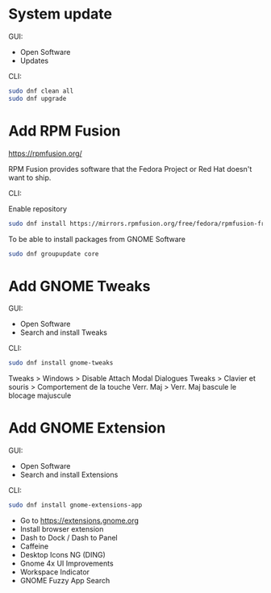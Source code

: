 # System update

GUI:

- Open Software
- Updates

CLI:

```bash
sudo dnf clean all
sudo dnf upgrade
```

# Add RPM Fusion

https://rpmfusion.org/

RPM Fusion provides software that the Fedora Project or Red Hat doesn't want to ship.

CLI:

Enable repository

```bash
sudo dnf install https://mirrors.rpmfusion.org/free/fedora/rpmfusion-free-release-$(rpm -E %fedora).noarch.rpm https://mirrors.rpmfusion.org/nonfree/fedora/rpmfusion-nonfree-release-$(rpm -E %fedora).noarch.rpm
```

To be able to install packages from GNOME Software

```bash
sudo dnf groupupdate core
```

# Add GNOME Tweaks

GUI:

- Open Software
- Search and install Tweaks

CLI:

```bash
sudo dnf install gnome-tweaks
```

Tweaks > Windows > Disable Attach Modal Dialogues
Tweaks > Clavier et souris > Comportement de la touche Verr. Maj > Verr. Maj bascule le blocage majuscule

# Add GNOME Extension

GUI:

- Open Software
- Search and install Extensions

CLI:

```bash
sudo dnf install gnome-extensions-app
```

- Go to https://extensions.gnome.org
- Install browser extension
- Dash to Dock / Dash to Panel
- Caffeine
- Desktop Icons NG (DING)
- Gnome 4x UI Improvements
- Workspace Indicator
- GNOME Fuzzy App Search

